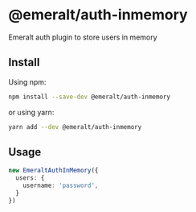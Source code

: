 # @emeralt/auth-inmemory
Emeralt auth plugin to store users in memory

## Install

Using npm:

```sh
npm install --save-dev @emeralt/auth-inmemory
```

or using yarn:

```sh
yarn add --dev @emeralt/auth-inmemory
```

## Usage

```ts
new EmeraltAuthInMemory({
  users: {
    username: 'password',
  }
})
```
